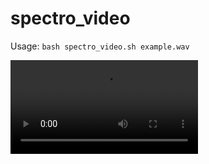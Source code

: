 # spectro_video

Usage: `bash spectro_video.sh example.wav`

![](https://raw.githubusercontent.com/lucasvoirin/spectro_video/main/example.mp4)
